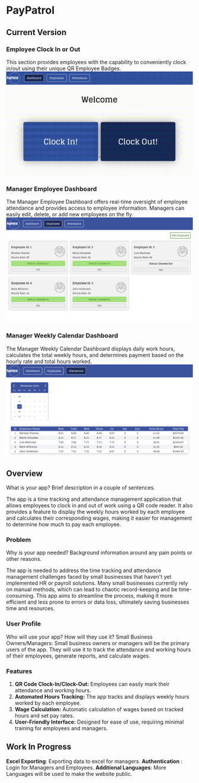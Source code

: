 
  
# PayPatrol

 
 ## Current Version
 ### Employee Clock In or Out
 This section provides employees with the capability to conveniently clock in/out using their unique QR Employee Badges.
 ![Employee Clock In/Out](./highres.gif)

### Manager Employee Dashboard
The Manager Employee Dashboard offers real-time oversight of employee attendance and provides access to employee information. Managers can easily edit, delete, or add new employees on the fly.
 ![Manager Employee Dashboard](./pic2.png)

 ### Manager Weekly Calendar Dashboard
The Manager Weekly Calendar Dashboard displays daily work hours, calculates the total weekly hours, and determines payment based on the hourly rate and total hours worked.
 ![Manager Employee Weekly Calendar](./pic1.png)
 

## Overview

What is your app? Brief description in a couple of sentences.

The app is a time tracking and attendance management application that allows employees to clock in and out of work using a QR code reader. It also provides a feature to display the weekly hours worked by each employee and calculates their corresponding wages, making it easier for management to determine how much to pay each employee.

  

### Problem

Why is your app needed? Background information around any pain points or other reasons.

The app is needed to address the time tracking and attendance management challenges faced by small businesses that haven't yet implemented HR or payroll solutions. Many small businesses currently rely on manual methods, which can lead to chaotic record-keeping and be time-consuming. This app aims to streamline the process, making it more efficient and less prone to errors or data loss, ultimately saving businesses time and resources.

  

### User Profile

Who will use your app? How will they use it? 
Small Business Owners/Managers: Small business owners or managers will be the primary users of the app. They will use it to track the attendance and working hours of their employees, generate reports, and calculate wages.

  

### Features

1.  **QR Code Clock-In/Clock-Out:** Employees can easily mark their attendance and working hours.
2.  **Automated Hours Tracking:** The app tracks and displays weekly hours worked by each employee.
3.  **Wage Calculation:** Automatic calculation of wages based on tracked hours and set pay rates.
4.  **User-Friendly Interface:** Designed for ease of use, requiring minimal training for employees and managers.


## Work In Progress

**Excel Exporting**: Exporting data to excel for managers.
**Authentication** : Login for Managers and Employees.
**Additional Languages**: More Languages will be used to make the website public.
